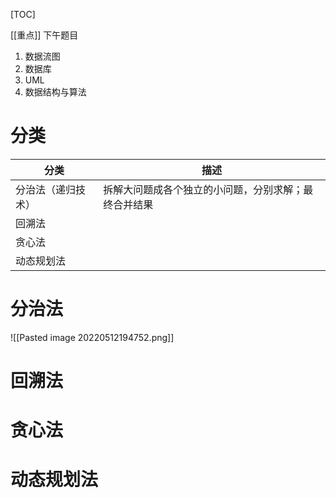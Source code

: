[TOC]

[[重点]] 下午题目
1. 数据流图
2. 数据库
3. UML
4. 数据结构与算法

# 分类
| 分类       | 描述 |
| ---------- | ---- |
| 分治法（递归技术）     | 拆解大问题成各个独立的小问题，分别求解；最终合并结果     |
| 回溯法     |      |
| 贪心法     |      |
| 动态规划法 |      |

# 分治法
![[Pasted image 20220512194752.png]]


# 回溯法


# 贪心法


# 动态规划法